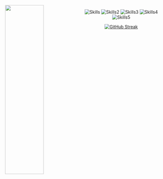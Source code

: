 <div align="left">
<img src="https://i.imgur.com/R87RPQN.gif" height="550px" width="50%" align="left"/>
</div>

<div align="right">
<div align="center">

![Skills](https://skillicons.dev/icons?i=aws,codepen,css,docker)
![Skills2](https://skillicons.dev/icons?i=express,flask,git,github)
![Skills3](https://skillicons.dev/icons?i=html,js,nodejs,postgres)
![Skills4](https://skillicons.dev/icons?i=postman,py,react,redux)
![Skills5](https://skillicons.dev/icons?i=sqlite,sequelize,nodejs,vscode)

<div align="right">
<div align="center">
	
  <a href="https://git.io/streak-stats">
    <img src="http://github-readme-streak-stats.herokuapp.com?user=alberthskim&theme=dark&background=000000" alt="GitHub Streak">
  </a>
	
</div>
</div>



<!--
**alberthskim/alberthskim** is a ✨ _special_ ✨ repository because its `README.md` (this file) appears on your GitHub profile.

Here are some ideas to get you started:

- 🔭 I’m currently working on ...
- 🌱 I’m currently learning ...
- 👯 I’m looking to collaborate on ...
- 🤔 I’m looking for help with ...
- 💬 Ask me about ...
- 📫 How to reach me: ...
- 😄 Pronouns: ...
- ⚡ Fun fact: ...
-->
